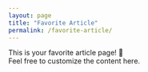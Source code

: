 ```yaml
---
layout: page
title: "Favorite Article"
permalink: /favorite-article/
---
```


This is your favorite article page! 🎉  
Feel free to customize the content here.

